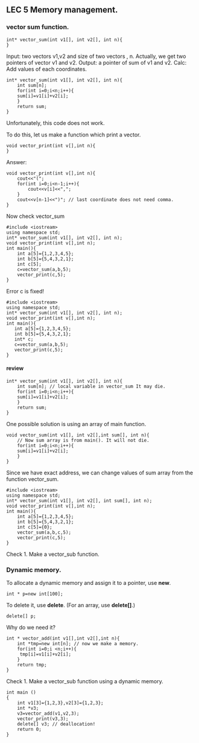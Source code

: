 ## LEC 5 Memory management.

###  vector sum function.
```
int* vector_sum(int v1[], int v2[], int n){
}
```
Input: two vectors v1,v2 and size of two vectors , n.
Actually, we get two pointers of vector v1 and v2.
Output: a pointer of sum of v1 and v2.
Calc: Add values of each coordinates.
```
int* vector_sum(int v1[], int v2[], int n){
	int sum[n];
	for(int i=0;i<n;i++){
	sum[i]=v1[i]+v2[i];		
	}
	return sum;
}
```
Unfortunately, this code does not work.

To do this, let us make a function which print a vector.

```
void vector_print(int v[],int n){
}

```

Answer:
```
void vector_print(int v[],int n){
	cout<<"(";
	for(int i=0;i<n-1;i++){
		cout<<v[i]<<",";
	}
	cout<<v[n-1]<<")"; // last coordinate does not need comma.
}
```

Now check vector_sum
```
#include <iostream>
using namespace std;
int* vector_sum(int v1[], int v2[], int n); 
void vector_print(int v[],int n);
int main(){
	int a[5]={1,2,3,4,5};
	int b[5]={5,4,3,2,1};
	int c[5];
 	c=vector_sum(a,b,5);
	vector_print(c,5);       
}
```

 Error c is fixed!
 
 ```
#include <iostream>
using namespace std;
int* vector_sum(int v1[], int v2[], int n); 
void vector_print(int v[],int n);
int main(){
	int a[5]={1,2,3,4,5};
	int b[5]={5,4,3,2,1};
	int* c;
 	c=vector_sum(a,b,5);
	vector_print(c,5);       
}
```
#### review

```
int* vector_sum(int v1[], int v2[], int n){
	int sum[n]; // local variable in vector_sum It may die.
	for(int i=0;i<n;i++){
	sum[i]=v1[i]+v2[i];		
	}
	return sum;
}
```
One possible solution is using an array of main function.
```
void vector_sum(int v1[], int v2[],int sum[], int n){
	// Now sum array is from main(). It will not die.
	for(int i=0;i<n;i++){
	sum[i]=v1[i]+v2[i];		
	}
}
```
Since we have exact address, we can change values of sum array from the function vector_sum.
```
#include <iostream>
using namespace std;
int* vector_sum(int v1[], int v2[], int sum[], int n); 
void vector_print(int v[],int n);
int main(){
	int a[5]={1,2,3,4,5};
	int b[5]={5,4,3,2,1};
	int c[5]={0};
 	vector_sum(a,b,c,5);
	vector_print(c,5);       
}

```
Check 1. Make a vector_sub function.

### Dynamic memory.

To allocate a dynamic memory and assign it to a pointer, use **new**.
```
int * p=new int[100];
```
To delete it, use **delete**. (For an array, use **delete[]**.)
```
delete[] p;
```
Why do we need it?
```
int * vector_add(int v1[],int v2[],int n){
	int *tmp=new int[n]; // now we make a memory.
	for(int i=0;i <n;i++){
	 tmp[i]=v1[i]+v2[i];	
	}
	return tmp;
}
```
Check 1. Make a vector_sub function using a dynamic memory.
```
int main ()
{
  	int v1[3]={1,2,3},v2[3]={1,2,3};
  	int *v3;
  	v3=vector_add(v1,v2,3);
  	vector_print(v3,3);
  	delete[] v3; // deallocation!
  	return 0;
}
```
